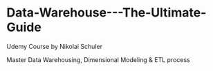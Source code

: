 # Data-Warehouse---The-Ultimate-Guide
Udemy Course by Nikolai Schuler

Master Data Warehousing, Dimensional Modeling & ETL process
